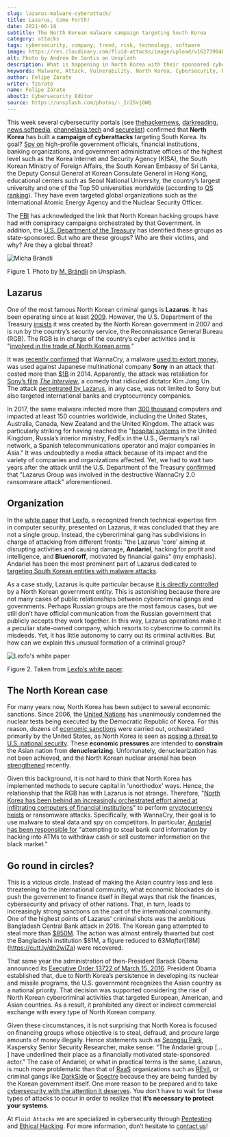 ```yaml
---
slug: lazarus-malware-cyberattack/
title: Lazarus, Come Forth!
date: 2021-06-18
subtitle: The North Korean malware campaign targeting South Korea
category: attacks
tags: cybersecurity, company, trend, risk, technology, software
image: https://res.cloudinary.com/fluid-attacks/image/upload/v1627390481/blog/lazarus-malware-cyberattack/cover-lazarus-malware-cyberattack_hn2jd8.webp
alt: Photo by Andrea De Santis on Unsplash
description: What is happening in North Korea with their sponsored cybercriminals groups? Are they a threat to your company?
keywords: Malware, Attack, Vulnerability, North Korea, Cybersecurity, Ethical Hacking, Lazarus, Pentesting
author: Felipe Zárate
writer: fzarate
name: Felipe Zárate
about1: Cybersecurity Editor
source: https://unsplash.com/photos/-_InI5vjGWQ
---
```


This week several cybersecurity portals (see
[thehackernews](https://cutt.ly/fn06kPV),
[darkreading](https://cutt.ly/Vn06ECO),
[news.softpedia](https://cutt.ly/Vn06Ap3),
[channelasia.tech](https://cutt.ly/Yn06HUk) and
[securelist](https://cutt.ly/6n06X4R)) confirmed that **North Korea**
has built a **campaign of cyberattacks** targeting South Korea. Its
goal? [Spy on](https://cutt.ly/vn06BvD) high-profile government
officials, financial institutions, banking organizations, and government
administrative offices of the highest level such as the Korea Internet
and Security Agency (KISA), the South Korean Ministry of Foreign
Affairs, the South Korean Embassy of Sri Lanka, the Deputy Consul
General at Korean Consulate General in Hong Kong, educational centers
such as Seoul National University, the country’s largest university and
one of the Top 50 universities worldwide (according to [QS
ranking](https://cutt.ly/8n2wUzc)). They have even targeted global
organizations such as the International Atomic Energy Agency and the
Nuclear Security Officer.

The [FBI](https://www.fbi.gov/wanted/cyber/park-jin-hyok) has
acknowledged the link that North Korean hacking groups have had with
conspiracy campaigns orchestrated by that Government. In addition, the
[U.S. Department of the Treasury](https://cutt.ly/Hn2wnzA) has
identified these groups as state-sponsored. But who are these groups?
Who are their victims, and why? Are they a global threat?

<div class="imgblock">

![Micha Brändli](https://res.cloudinary.com/fluid-attacks/image/upload/v1624050863/blog/lazarus-malware-cyberattack/figure2_ilbjol.webp)

<div class="title">

Figure 1. Photo by [M. Brändli](https://unsplash.com/photos/H8nYVhBORW8)
on Unsplash.

</div>

</div>

## Lazarus

One of the most famous North Korean criminal gangs is **Lazarus**. It
has been operating since at least [2009](https://cutt.ly/Cn2rnuF).
However, the U.S. Department of the Treasury
[insists](https://cutt.ly/Hn2wnzA) it was created by the North Korean
government in 2007 and is run by the country’s security service, the
Reconnaissance General Bureau (RGB). The RGB is in charge of the
country’s cyber activities and is "[involved in the trade of North
Korean arms](https://cutt.ly/Hn2wnzA)."

It was [recently confirmed](https://cutt.ly/tn061M7) that WannaCry, a
malware [used to extort money](https://cutt.ly/1n2wvpu), was used
against Japanese multinational company **Sony** in an attack that costed
more than [$1B](https://cutt.ly/tn061M7) in 2014. Apparently, the attack
was retaliation for [Sony’s film](https://cutt.ly/tn061M7) [*The
Interview*](https://cutt.ly/Tn2wxFJ), a comedy that ridiculed dictator
Kim Jong Un. The attack [perpetrated by
Lazarus](https://cutt.ly/Wn2wl7V), in any case, was not limited to Sony
but also targeted international banks and cryptocurrency companies.

In 2017, the same malware infected more than [300
thousand](https://cutt.ly/vn2wj3n) computers and impacted at least 150
countries worldwide, including the United States, Australia, Canada, New
Zealand and the United Kingdom. The attack was particularly striking for
having reached the "[hospital systems](https://cutt.ly/Hn2wnzA) in the
United Kingdom, Russia’s interior ministry, FedEx in the U.S., Germany’s
rail network, a Spanish telecommunications operator and major companies
in Asia." It was undoubtedly a media attack because of its impact and
the variety of companies and organizations affected. Yet, we had to wait
two years after the attack until the U.S. Department of the Treasury
[confirmed](https://cutt.ly/Hn2wnzA) that "Lazarus Group was involved in
the destructive WannaCry 2.0 ransomware attack" aforementioned.

## Organization

In the [white paper](https://cutt.ly/zn2wfZ0) that
[Lexfo](https://www.lexfo.fr/en/), a recognized french technical
expertise firm in computer security, presented on Lazarus, it was
concluded that they are not a single group. Instead, the cybercriminal
gang has subdivisions in charge of attacking from different fronts: "the
Lazarus 'core' aiming at disrupting activities and causing damage,
**Andariel**, hacking for profit and intelligence, and **Bluenoroff**,
motivated by financial gains" (my emphasis). Andariel has been the most
prominent part of Lazarus dedicated to [targeting South Korean entities
with malware attacks](https://cutt.ly/fn06kPV).

As a case study, Lazarus is quite particular because [it is directly
controlled](https://cutt.ly/Hn2wnzA) by a North Korean government
entity. This is astonishing because there are not many cases of public
relationships between cybercriminal gangs and governments. Perhaps
Russian groups are the most famous cases, but we still don’t have
official communication from the Russian government that publicly accepts
they work together. In this way, Lazarus operations make it a peculiar
state-owned company, which resorts to cybercrime to commit its misdeeds.
Yet, it has little autonomy to carry out its criminal activities. But
how can we explain this unusual formation of a criminal group?

<div class="imgblock">

![Lexfo's white paper](https://res.cloudinary.com/fluid-attacks/image/upload/v1624046938/blog/lazarus-malware-cyberattack/figure1_vpqdtx.webp)

<div class="title">

Figure 2. Taken from [Lexfo’s white
paper](https://cutt.ly/zn2wfZ0).

</div>

</div>

## The North Korean case

For many years now, North Korea has been subject to several economic
sanctions. Since 2006, the [United
Nations](https://www.un.org/press/en/2006/sc8853.doc.htm) has
unanimously condemned the nuclear tests being executed by the Democratic
Republic of Korea. For this reason, dozens of [economic
sanctions](https://cutt.ly/In2wsTp) were carried out, orchestrated
primarily by the United States, as North Korea is seen as [posing a
threat to U.S. national
security](https://fas.org/sgp/crs/row/RL31696.pdf). These **economic
pressures** are intended to **constrain** the Asian nation from
**denuclearizing**. Unfortunately, denuclearization has not been
achieved, and the North Korean nuclear arsenal has been
[strengthened](https://www.bbc.com/news/world-asia-41174689) recently.

Given this background, it is not hard to think that North Korea has
implemented methods to secure capital in 'unorthodox' ways. Hence, the
relationship that the RGB has with Lazarus is not strange. Therefore,
"[North Korea has been behind an increasingly orchestrated effort aimed
at infiltrating computers of financial
institutions](https://cutt.ly/fn06kPV)" to perform [cryptocurrency
heists](https://cutt.ly/Rn2wpBb) or ransomware attacks. Specifically,
with WannaCry, their goal is to use malware to steal data and spy on
competitors. In particular, [Andariel has been responsible
for](https://cutt.ly/fn06kPV) "attempting to steal bank card information
by hacking into ATMs to withdraw cash or sell customer information on
the black market."

## Go round in circles?

This is a vicious circle. Instead of making the Asian country less and
less threatening to the international community, what economic blockades
do is push the government to finance itself in illegal ways that risk
the finances, cybersecurity and privacy of other nations. That, in turn,
leads to increasingly strong sanctions on the part of the international
community. One of the highest points of Lazarus' criminal shots was the
ambitious Bangladesh Central Bank attack in 2016. The Korean gang
attempted to steal more than [$850M](https://cutt.ly/Yn2wq5Z). The
action was almost entirely thwarted but cost the Bangladeshi institution
$81M, a figure reduced to $63M after [$18M](https://cutt.ly/dn2wiZa)
were recovered.

That same year the administration of then-President Barack Obama
announced its [Executive Order 13722 of
March 15, 2016](https://cutt.ly/Fn2wyv0). President Obama established
that, due to North Korea’s persistence in developing its nuclear and
missile programs, the U.S. government recognizes the Asian country as a
national priority. That decision was supported considering the rise of
North Korean cybercriminal activities that targeted European, American,
and Asian countries. As a result, it prohibited any direct or indirect
commercial exchange with every type of North Korean company.

Given these circumstances, it is not surprising that North Korea is
focused on financing groups whose objective is to steal, defraud, and
procure large amounts of money illegally. Hence statements such as
[Seongsu Park](https://cutt.ly/fn06kPV), Kaspersky Senior Security
Researcher, make sense: "The Andariel group \[…​\] have underlined their
place as a financially motivated state-sponsored actor." The case of
Andariel, or what in practical terms is the same, Lazarus, is much more
problematic than that of [RaaS](../ransomware-as-a-service/)
organizations such as [REvil](../jbs-revil-cyberattack/), or criminal
gangs like [DarkSide](../pipeline-ransomware-darkside/) or
[Spectre](../spectre/) because they are being funded by the Korean
government itself. One more reason to be prepared and to take
[cybersecurity with the attention it deserves](../optimism-bias/). You
don’t have to wait for these types of attacks to occur in order to
realize that **it’s necessary to protect your systems**.

At `Fluid Attacks` we are specialized in cybersecurity through
[Pentesting](../../solutions/penetration-testing/) and [Ethical
Hacking](../../solutions/ethical-hacking/).
For more information, don’t hesitate to [contact
us](../../contact-us/)\!
